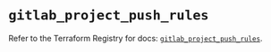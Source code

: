 # `gitlab_project_push_rules`

Refer to the Terraform Registry for docs: [`gitlab_project_push_rules`](https://registry.terraform.io/providers/gitlabhq/gitlab/18.5.0/docs/resources/project_push_rules).

